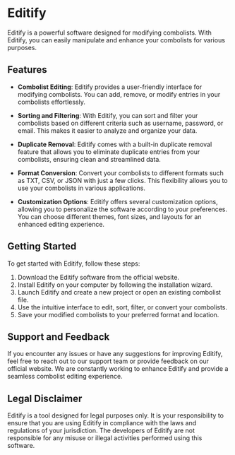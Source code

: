 # Editify

Editify is a powerful software designed for modifying combolists. With Editify, you can easily manipulate and enhance your combolists for various purposes.

## Features

- **Combolist Editing**: Editify provides a user-friendly interface for modifying combolists. You can add, remove, or modify entries in your combolists effortlessly.

- **Sorting and Filtering**: With Editify, you can sort and filter your combolists based on different criteria such as username, password, or email. This makes it easier to analyze and organize your data.

- **Duplicate Removal**: Editify comes with a built-in duplicate removal feature that allows you to eliminate duplicate entries from your combolists, ensuring clean and streamlined data.

- **Format Conversion**: Convert your combolists to different formats such as TXT, CSV, or JSON with just a few clicks. This flexibility allows you to use your combolists in various applications.

- **Customization Options**: Editify offers several customization options, allowing you to personalize the software according to your preferences. You can choose different themes, font sizes, and layouts for an enhanced editing experience.

## Getting Started

To get started with Editify, follow these steps:

1. Download the Editify software from the official website.
2. Install Editify on your computer by following the installation wizard.
3. Launch Editify and create a new project or open an existing combolist file.
4. Use the intuitive interface to edit, sort, filter, or convert your combolists.
5. Save your modified combolists to your preferred format and location.

## Support and Feedback

If you encounter any issues or have any suggestions for improving Editify, feel free to reach out to our support team or provide feedback on our official website. We are constantly working to enhance Editify and provide a seamless combolist editing experience.

## Legal Disclaimer

Editify is a tool designed for legal purposes only. It is your responsibility to ensure that you are using Editify in compliance with the laws and regulations of your jurisdiction. The developers of Editify are not responsible for any misuse or illegal activities performed using this software.
